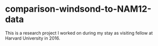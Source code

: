 # comparison-windsond-to-NAM12-data
This is a research project I worked on during my stay as visiting fellow at Harvard University in 2016.
